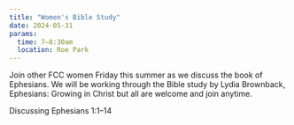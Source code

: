 ```yaml
---
title: "Women's Bible Study"
date: 2024-05-31
params:
  time: 7–8:30am
  location: Roe Park
---
```


Join other FCC women Friday this summer as we discuss the book of Ephesians. We will be working through the Bible study by Lydia Brownback, Ephesians: Growing in Christ but all are welcome and join anytime.

Discussing Ephesians 1:1–14

<!--more-->
